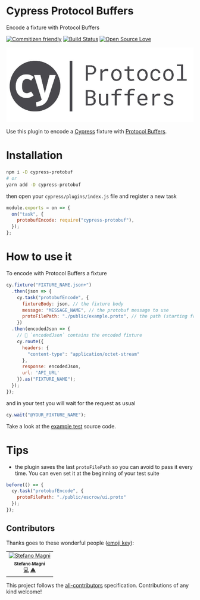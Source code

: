# Cypress Protocol Buffers
Encode a fixture with Protocol Buffers

[![Commitizen friendly](https://img.shields.io/badge/commitizen-friendly-brightgreen.svg)](http://commitizen.github.io/cz-cli/)
[![Build Status](https://travis-ci.com/NoriSte/cypress-protobuf.svg?branch=master)](https://travis-ci.com/NoriSte/cypress-protobuf)
[![Open Source Love](https://badges.frapsoft.com/os/mit/mit.svg?v=102)](https://github.com/ellerbrock/open-source-badge/)


![Cypress Protobuf](assets/cy-protobuf.jpg)

Use this plugin to encode a [Cypress](https://www.cypress.io) fixture with [Protocol Buffers](https://developers.google.com/protocol-buffers/).

# Installation
```bash
npm i -D cypress-protobuf
# or
yarn add -D cypress-protobuf
```

then open your `cypress/plugins/index.js` file and register a new task
```javascript
module.exports = on => {
  on("task", {
    protobufEncode: require("cypress-protobuf"),
  });
};
```

# How to use it
To encode with Protocol Buffers a fixture
```javascript
cy.fixture("FIXTURE_NAME.json+")
  .then(json => {
    cy.task("protobufEncode", {
      fixtureBody: json, // the fixture body
      message: "MESSAGE_NAME", // the protobuf message to use
      protoFilePath: "./public/example.proto", // the path (starting from your project directory) to the .profo file
    })
  .then(encodedJson => {
    // 🎉 `encodedJson` contains the encoded fixture
    cy.route({
      headers: {
        "content-type": "application/octet-stream"
      },
      response: encodedJson,
      url: 'API_URL'
    }).as("FIXTURE_NAME");
  });
});
```

and in your test you will wait for the request as usual
```javascript
cy.wait("@YOUR_FIXTURE_NAME");
```

Take a look at the [example test](cypress/integration/cypress-protobuf.test.js) source code.

# Tips
- the plugin saves the last `protoFilePath` so you can avoid to pass it every time. You can even set it at the beginning of your test suite
```javascript
before(() => {
  cy.task("protobufEncode", {
    protoFilePath: "./public/escrow/ui.proto"
  });
});
```

## Contributors

Thanks goes to these wonderful people ([emoji key](https://allcontributors.org/docs/en/emoji-key)):

<!-- ALL-CONTRIBUTORS-LIST:START - Do not remove or modify this section -->
<!-- prettier-ignore -->
<table><tr><td align="center"><a href="https://twitter.com/NoriSte"><img src="https://avatars0.githubusercontent.com/u/173663?v=4" width="100px;" alt="Stefano Magni"/><br /><sub><b>Stefano Magni</b></sub></a><br /><a href="https://github.com/NoriSte/cypress-protobuf/commits?author=NoriSte" title="Code">💻</a> <a href="https://github.com/NoriSte/cypress-protobuf/commits?author=NoriSte" title="Tests">⚠️</a></td></tr></table>

<!-- ALL-CONTRIBUTORS-LIST:END -->

This project follows the [all-contributors](https://github.com/all-contributors/all-contributors) specification. Contributions of any kind welcome!
